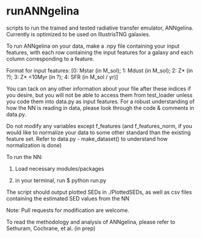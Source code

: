 # runANNgelina
scripts to run the trained and tested radiative transfer emulator, ANNgelina. Currently is optimized to be used on IllustrisTNG galaxies.

To run ANNgelina on your data, make a .npy file containing your input features, with each row containing the input features for a galaxy and each column corresponding to a feature.

Format for input features: [0: Mstar (in M_sol); 1: Mdust (in M_sol); 2: Z* (in ?); 3: Z* <10Myr (in ?); 4: SFR (in M_sol / yr)]

You can tack on any other information about your file after these indices if you desire, but you will not be able to access them from test_loader unless you code them into data.py as input features. For a robust understanding of how the NN is reading in data, please look through the code & comments in data.py. 

Do not modify any variables except f_features (and f_features_norm, if you would like to normalize your data to some other standard than the existing feature set. Refer to data.py - make_dataset() to understand how normalization is done)

To run the NN:

1) Load necessary modules/packages

2) in your terminal, run $ python run.py

The script should output plotted SEDs in ./PlottedSEDs, as well as csv files containing the estimated SED values from the NN

Note: Pull requests for modification are welcome.

To read the methodology and analysis of ANNgelina, please refer to Sethuram, Cochrane, et al. (in prep)
